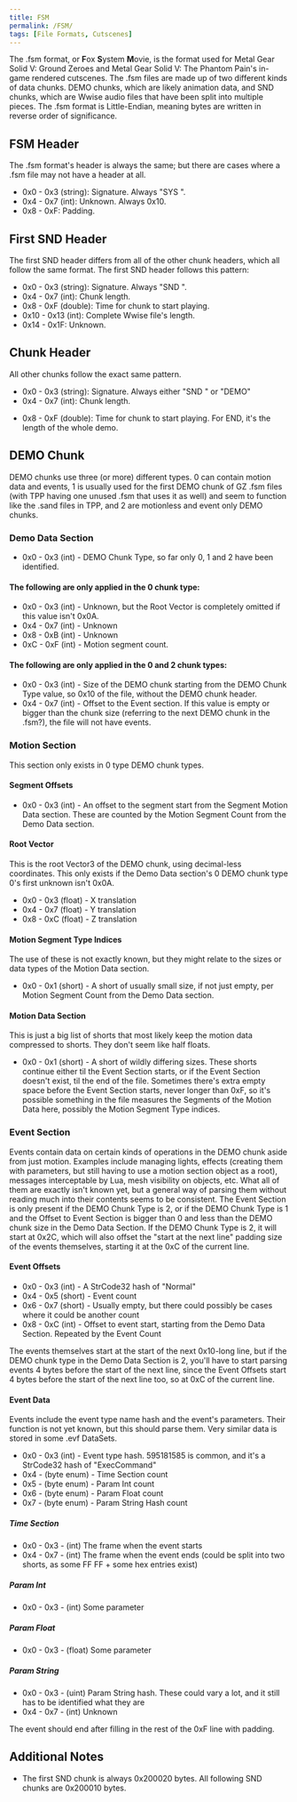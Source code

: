 ```yaml
---
title: FSM
permalink: /FSM/
tags: [File Formats, Cutscenes]
---
```


The .fsm format, or **F**ox **S**ystem **M**ovie, is the format used for
Metal Gear Solid V: Ground Zeroes and Metal Gear Solid V: The Phantom
Pain's in-game rendered cutscenes. The .fsm files are made up of two
different kinds of data chunks. DEMO chunks, which are likely animation
data, and SND chunks, which are Wwise audio files that have been split
into multiple pieces. The .fsm format is Little-Endian, meaning bytes
are written in reverse order of significance.

## FSM Header

The .fsm format's header is always the same; but there are cases where a
.fsm file may not have a header at all.

  - 0x0 - 0x3 (string): Signature. Always "SYS ".
  - 0x4 - 0x7 (int): Unknown. Always 0x10.
  - 0x8 - 0xF: Padding.

## First SND Header

The first SND header differs from all of the other chunk headers, which
all follow the same format. The first SND header follows this pattern:

  - 0x0 - 0x3 (string): Signature. Always "SND ".
  - 0x4 - 0x7 (int): Chunk length.
  - 0x8 - 0xF (double): Time for chunk to start playing.
  - 0x10 - 0x13 (int): Complete Wwise file's length.
  - 0x14 - 0x1F: Unknown.

## Chunk Header

All other chunks follow the exact same pattern.

  - 0x0 - 0x3 (string): Signature. Always either "SND " or "DEMO"
  - 0x4 - 0x7 (int): Chunk length.

<!-- end list -->

  - 0x8 - 0xF (double): Time for chunk to start playing. For END, it's
    the length of the whole demo.

## DEMO Chunk

DEMO chunks use three (or more) different types. 0 can contain motion
data and events, 1 is usually used for the first DEMO chunk of GZ .fsm
files (with TPP having one unused .fsm that uses it as well) and seem to
function like the .sand files in TPP, and 2 are motionless and event
only DEMO chunks.

### Demo Data Section

  - 0x0 - 0x3 (int) - DEMO Chunk Type, so far only 0, 1 and 2 have been
    identified.

#### The following are only applied in the 0 chunk type:

  - 0x0 - 0x3 (int) - Unknown, but the Root Vector is completely omitted
    if this value isn't 0x0A.
  - 0x4 - 0x7 (int) - Unknown
  - 0x8 - 0xB (int) - Unknown
  - 0xC - 0xF (int) - Motion segment count.

#### The following are only applied in the 0 and 2 chunk types:

  - 0x0 - 0x3 (int) - Size of the DEMO chunk starting from the DEMO
    Chunk Type value, so 0x10 of the file, without the DEMO chunk
    header.
  - 0x4 - 0x7 (int) - Offset to the Event section. If this value is
    empty or bigger than the chunk size (referring to the next DEMO
    chunk in the .fsm?), the file will not have events.

### Motion Section

This section only exists in 0 type DEMO chunk types.

#### Segment Offsets

  - 0x0 - 0x3 (int) - An offset to the segment start from the Segment
    Motion Data section. These are counted by the Motion Segment Count
    from the Demo Data section.

#### Root Vector

This is the root Vector3 of the DEMO chunk, using decimal-less
coordinates. This only exists if the Demo Data section's 0 DEMO chunk
type 0's first unknown isn't 0x0A.

  - 0x0 - 0x3 (float) - X translation
  - 0x4 - 0x7 (float) - Y translation
  - 0x8 - 0xC (float) - Z translation

#### Motion Segment Type Indices

The use of these is not exactly known, but they might relate to the
sizes or data types of the Motion Data section.

  - 0x0 - 0x1 (short) - A short of usually small size, if not just
    empty, per Motion Segment Count from the Demo Data section.

#### Motion Data Section

This is just a big list of shorts that most likely keep the motion data
compressed to shorts. They don't seem like half floats.

  - 0x0 - 0x1 (short) - A short of wildly differing sizes. These shorts
    continue either til the Event Section starts, or if the Event
    Section doesn't exist, til the end of the file. Sometimes there's
    extra empty space before the Event Section starts, never longer than
    0xF, so it's possible something in the file measures the Segments of
    the Motion Data here, possibly the Motion Segment Type indices.

### Event Section

Events contain data on certain kinds of operations in the DEMO chunk
aside from just motion. Examples include managing lights, effects
(creating them with parameters, but still having to use a motion section
object as a root), messages interceptable by Lua, mesh visibility on
objects, etc. What all of them are exactly isn't known yet, but a
general way of parsing them without reading much into their contents
seems to be consistent. The Event Section is only present if the DEMO
Chunk Type is 2, or if the DEMO Chunk Type is 1 and the Offset to Event
Section is bigger than 0 and less than the DEMO chunk size in the Demo
Data Section. If the DEMO Chunk Type is 2, it will start at 0x2C, which
will also offset the "start at the next line" padding size of the events
themselves, starting it at the 0xC of the current line.

#### Event Offsets

  - 0x0 - 0x3 (int) - A StrCode32 hash of "Normal"
  - 0x4 - 0x5 (short) - Event count
  - 0x6 - 0x7 (short) - Usually empty, but there could possibly be cases
    where it could be another count
  - 0x8 - 0xC (int) - Offset to event start, starting from the Demo Data
    Section. Repeated by the Event Count

The events themselves start at the start of the next 0x10-long line, but
if the DEMO chunk type in the Demo Data Section is 2, you'll have to
start parsing events 4 bytes before the start of the next line, since
the Event Offsets start 4 bytes before the start of the next line too,
so at 0xC of the current line.

#### Event Data

Events include the event type name hash and the event's parameters.
Their function is not yet known, but this should parse them. Very
similar data is stored in some .evf DataSets.

  - 0x0 - 0x3 (int) - Event type hash. 595181585 is common, and it's a
    StrCode32 hash of "ExecCommand"
  - 0x4 - (byte enum) - Time Section count
  - 0x5 - (byte enum) - Param Int count
  - 0x6 - (byte enum) - Param Float count
  - 0x7 - (byte enum) - Param String Hash count

##### Time Section

  - 0x0 - 0x3 - (int) The frame when the event starts
  - 0x4 - 0x7 - (int) The frame when the event ends (could be split into
    two shorts, as some FF FF + some hex entries exist)

##### Param Int

  - 0x0 - 0x3 - (int) Some parameter

##### Param Float

  - 0x0 - 0x3 - (float) Some parameter

##### Param String

  - 0x0 - 0x3 - (uint) Param String hash. These could vary a lot, and it
    still has to be identified what they are
  - 0x4 - 0x7 - (int) Unknown

The event should end after filling in the rest of the 0xF line with
padding.

## Additional Notes

  - The first SND chunk is always 0x200020 bytes. All following SND
    chunks are 0x200010 bytes.